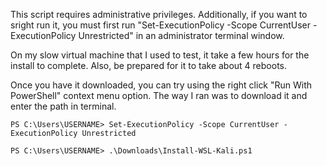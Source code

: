 This script requires administrative privileges. Additionally, if you want to sright run it, you must first run "Set-ExecutionPolicy -Scope CurrentUser -ExecutionPolicy Unrestricted" in an administrator terminal window.

On my slow virtual machine that I used to test, it take a few hours for the install to complete. Also, be prepared for it to take about 4 reboots.

Once you have it downloaded, you can try using the right click "Run With PowerShell" context menu option. The way I ran was to download it and enter the path in terminal.

`PS C:\Users\USERNAME> Set-ExecutionPolicy -Scope CurrentUser -ExecutionPolicy Unrestricted`

`PS C:\Users\USERNAME> .\Downloads\Install-WSL-Kali.ps1`
